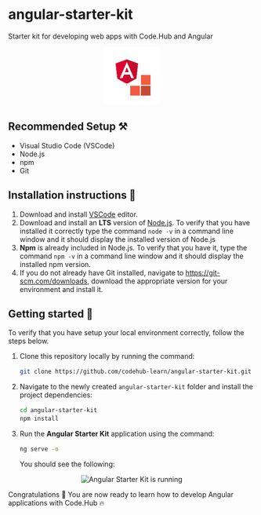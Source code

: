 # angular-starter-kit
Starter kit for developing web apps with Code.Hub and Angular

<p align="center">
  <img src="src/assets/logo.png" alt="Angular Starter Kit" />
</p>

## Recommended Setup ⚒️

- Visual Studio Code (VSCode)
- Node.js
- npm
- Git

## Installation instructions 📑

1. Download and install [VSCode](https://code.visualstudio.com/download) editor.
2. Download and install an **LTS** version of [Node.js](https://nodejs.org/). To verify that you have installed it correctly type the command `node -v` in a command line window and it should display the installed version of Node.js
3. **Npm** is already included in Node.js. To verify that you have it, type the command `npm -v` in a command line window and it should display the installed npm version.
4. If you do not already have Git installed, navigate to https://git-scm.com/downloads, download the appropriate version for your environment and install it. 

## Getting started 🚀

To verify that you have setup your local environment correctly, follow the steps below.

1. Clone this repository locally by running the command:

   ```sh
   git clone https://github.com/codehub-learn/angular-starter-kit.git
   ```

2. Navigate to the newly created `angular-starter-kit` folder and install the project dependencies:
   ```sh
   cd angular-starter-kit
   npm install
   ```

3. Run the **Angular Starter Kit** application using the command:
    ```sh
   ng serve -o
   ```
   You should see the following:

<p align="center">
  <img src="app.png" alt="Angular Starter Kit is running" />
</p>

Congratulations 👏 You are now ready to learn how to develop Angular applications with Code.Hub 🔥
